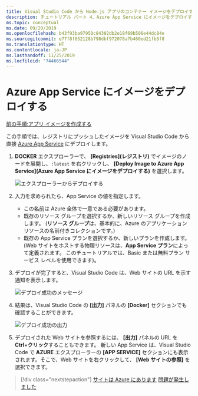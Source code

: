 ```yaml
---
title: Visual Studio Code から Node.js アプリのコンテナー イメージをデプロイする
description: チュートリアル パート 4、Azure App Service にイメージをデプロイする
ms.topic: conceptual
ms.date: 09/20/2019
ms.openlocfilehash: b43f93ba97950c84302db2e18f69b506e44dc84e
ms.sourcegitcommit: e77f8f652128b798dbf972078a7b460ed21fb5f8
ms.translationtype: HT
ms.contentlocale: ja-JP
ms.lasthandoff: 11/25/2019
ms.locfileid: "74466544"
---
```

# <a name="deploy-the-image-to-azure-app-service"></a>Azure App Service にイメージをデプロイする

[前の手順:アプリ イメージを作成する](tutorial-vscode-docker-node-03.md)

この手順では、レジストリにプッシュしたイメージを Visual Studio Code から直接 [Azure App Service](https://azure.microsoft.com/services/app-service/) にデプロイします。

1. **DOCKER** エクスプローラーで、 **[Registries]\(レジストリ\)** でイメージのノードを展開し、`:latest` を右クリックし、 **[Deploy Image to Azure App Service]\(Azure App Service にイメージをデプロイする\)** を選択します。

    ![エクスプローラーからデプロイする](media/deploy-containers/deploy-image-command.png)

1. 入力を求められたら、App Service の値を指定します。

    - この名前は Azure 全体で一意である必要があります。
    - 既存のリソース グループを選択するか、新しいリソース グループを作成します。 (**リソース グループ**は、基本的に、Azure のアプリケーション リソースの名前付きコレクションです。)
    - 既存の App Service プランを選択するか、新しいプランを作成します。 (Web サイトをホストする物理リソースは、**App Service プラン**によって定義されます。 このチュートリアルでは、Basic または無料プラン サービス レベルを使用できます)。

1. デプロイが完了すると、Visual Studio Code は、Web サイトの URL を示す通知を表示します。

    ![デプロイ成功のメッセージ](media/deploy-containers/deploy-successful.png)

1. 結果は、Visual Studio Code の **[出力]** パネルの **[Docker]** セクションでも確認することができます。

    ![デプロイ成功の出力](media/deploy-containers/deploy-output.png)

1. デプロイされた Web サイトを参照するには、 **[出力]** パネルの URL を **Ctrl**+**クリック**することもできます。 新しい App Service は、Visual Studio Code で **AZURE** エクスプローラーの **[APP SERVICE]** セクションにも表示されます。そこで、Web サイトを右クリックして、 **[Web サイトの参照]** を選択できます。

> [!div class="nextstepaction"]
> [サイトは Azure にあります](tutorial-vscode-docker-node-05.md) [問題が発生しました](https://www.research.net/r/PWZWZ52?tutorial=docker-extension&step=deploy-app)
